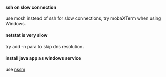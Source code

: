 
#### ssh on slow connection
use mosh instead of ssh for slow connections, try mobaXTerm when using Windows.

#### netstat is very slow
try add -n para to skip dns resolution.

#### install java app as windows service
use [nssm](https://nssm.cc/)
